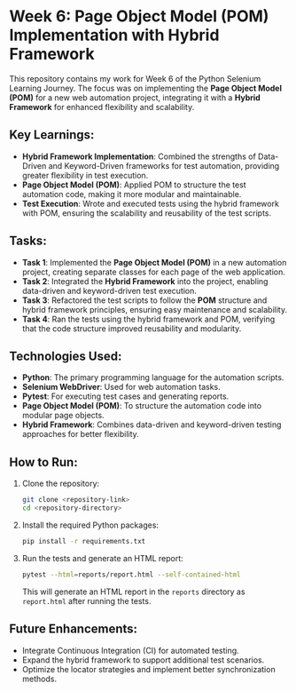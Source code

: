 # Week 6: Page Object Model (POM) Implementation with Hybrid Framework

This repository contains my work for Week 6 of the Python Selenium Learning Journey. The focus was on implementing the **Page Object Model (POM)** for a new web automation project, integrating it with a **Hybrid Framework** for enhanced flexibility and scalability.

## Key Learnings:
- **Hybrid Framework Implementation**: Combined the strengths of Data-Driven and Keyword-Driven frameworks for test automation, providing greater flexibility in test execution.
- **Page Object Model (POM)**: Applied POM to structure the test automation code, making it more modular and maintainable.
- **Test Execution**: Wrote and executed tests using the hybrid framework with POM, ensuring the scalability and reusability of the test scripts.

## Tasks:
- **Task 1**: Implemented the **Page Object Model (POM)** in a new automation project, creating separate classes for each page of the web application.
- **Task 2**: Integrated the **Hybrid Framework** into the project, enabling data-driven and keyword-driven test execution.
- **Task 3**: Refactored the test scripts to follow the **POM** structure and hybrid framework principles, ensuring easy maintenance and scalability.
- **Task 4**: Ran the tests using the hybrid framework and POM, verifying that the code structure improved reusability and modularity.

## Technologies Used:
- **Python**: The primary programming language for the automation scripts.
- **Selenium WebDriver**: Used for web automation tasks.
- **Pytest**: For executing test cases and generating reports.
- **Page Object Model (POM)**: To structure the automation code into modular page objects.
- **Hybrid Framework**: Combines data-driven and keyword-driven testing approaches for better flexibility.

## How to Run:
1. Clone the repository:
    ```bash
    git clone <repository-link>
    cd <repository-directory>
    ```

2. Install the required Python packages:
    ```bash
    pip install -r requirements.txt
    ```

3. Run the tests and generate an HTML report:
    ```bash
    pytest --html=reports/report.html --self-contained-html
    ```

   This will generate an HTML report in the `reports` directory as `report.html` after running the tests.

## Future Enhancements:
- Integrate Continuous Integration (CI) for automated testing.
- Expand the hybrid framework to support additional test scenarios.
- Optimize the locator strategies and implement better synchronization methods.
